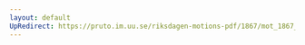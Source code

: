 ```yaml
---
layout: default
UpRedirect: https://pruto.im.uu.se/riksdagen-motions-pdf/1867/mot_1867__ak__254/mot_1867__ak__254-003.pdf
---
```


